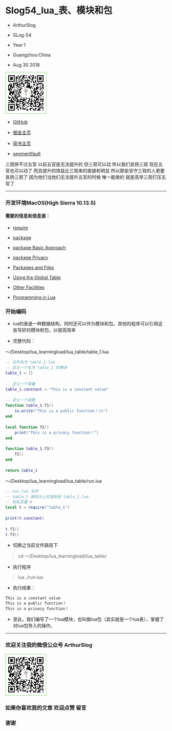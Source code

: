 # Slog54_lua_表、模块和包

* ArthurSlog
* SLog-54
* Year·1

* Guangzhou·China
* Aug 30 2018

![关注微信公众号“ArthurSlog”](https://github.com/BlessedChild/LogofAxu/blob/master/images/icon_128.jpg?raw=true "微信扫描二维码，关注我的公众号")

* [GitHub](https://github.com/BlessedChild/ArthurSlog)

* [掘金主页](https://juejin.im/user/59f2a424f265da432f305c66/posts)

* [简书主页](https://www.jianshu.com/u/b9ebe10f0534)

* [segmentfault](https://segmentfault.com/u/arthurslog/articles)

三观拼不过五官 以前五官是无法提升的 但三观可以动 所以我们宣扬三观 现在五官也可以动了 而且提升的效益比三观来的直接和明显 所以那些坚守三观的人更要宣扬三观了 因为他们当他们无法提升五官的时候 唯一能做的 就是高举三观打压五官了 

---

### 开发环境MacOS(High Sierra 10.13.5)

#### 需要的信息和信息源：

* [require](http://www.lua.org/pil/8.1.html)

* [package](http://www.lua.org/pil/15.html)

* [package Basic Approach](http://www.lua.org/pil/15.1.html)

* [package Privacy](http://www.lua.org/pil/15.2.html)

* [Packages and Files](http://www.lua.org/pil/15.3.html)

* [Using the Global Table](http://www.lua.org/pil/15.4.html)

* [Other Facilities](http://www.lua.org/pil/15.5.html)

* [Programming in Lua](http://www.lua.org/pil/contents.html)

### 开始编码

* lua的表是一种数据结构，同时还可以作为模块和包，其他的程序可以引用这些写好的模块和包，以提高效率

* 完整代码：

～/Desktop/lua_learningload/lua_table/table_1.lua
``` lua
-- 文件名为 table_1.lua
-- 定义一个名为 table_1 的模块
table_1 = {}
 
-- 定义一个常量
table_1.constant = "This is a constant value"
 
-- 定义一个函数
function table_1.f1()
    io.write("This is a public function！\n")
end
 
local function f2()
    print("This is a privacy function！")
end
 
function table_1.f3()
    f2()
end
 
return table_1
```

～/Desktop/lua_learningload/lua_table/run.lua
``` lua
-- run.lua 文件
-- table_1 模块为上文提到到 table_1.lua
-- 别名变量 m
local t = require("table_1")
 
print(t.constant)
 
t.f1()
t.f3()
```

* 切换之当前文件路径下

> cd ～/Desktop/lua_learningload/lua_table/

* 执行程序

> lua ./run.lua

* 执行结果：

``` txt
This is a constant value
This is a public function！
This is a privacy function！
```

* 至此，我们编写了一个lua模块，也叫做lua包（其实就是一个lua表），掌握了对lua包导入的操作。

---

### 欢迎关注我的微信公众号 ArthurSlog

![关注微信公众号“ArthurSlog”](https://github.com/BlessedChild/LogofAxu/blob/master/images/icon_128.jpg?raw=true "微信扫描二维码，关注我的公众号")

### 如果你喜欢我的文章 欢迎点赞 留言
### 谢谢
